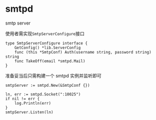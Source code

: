 # smtpd

smtp server

使用者需实现`SmtpServerConfigure`接口

```
type SmtpServerConfigure interface {
    GetConfig() *lib.ServerConfig
    func (this *SmtpConf) Auth(username string, password string) string
    func TakeOff(email *smtpd.Mail)
}
```

准备妥当后只需构建一个 smtpd 实例并监听即可

```
smtpServer := smtpd.New(&SmtpConf {})

ln, err := smtpd.Socket(":10025")
if nil != err {
    log.Println(err)
}
smtpServer.Listen(ln)
```
